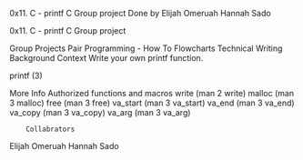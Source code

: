 0x11. C - printf
C
Group project
Done by
 Elijah Omeruah
 Hannah Sado


0x11. C - printf
C
Group project

Group Projects
Pair Programming - How To
Flowcharts
Technical Writing
Background Context
Write your own printf function.

printf (3)


More Info
Authorized functions and macros
write (man 2 write)
malloc (man 3 malloc)
free (man 3 free)
va_start (man 3 va_start)
va_end (man 3 va_end)
va_copy (man 3 va_copy)
va_arg (man 3 va_arg)


		Collabrators
Elijah Omeruah
Hannah Sado
